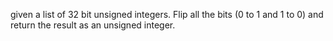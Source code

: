  given a list of 32 bit unsigned integers. Flip all the bits (0 to 1 and 1 to 0) and return the result as an unsigned integer.